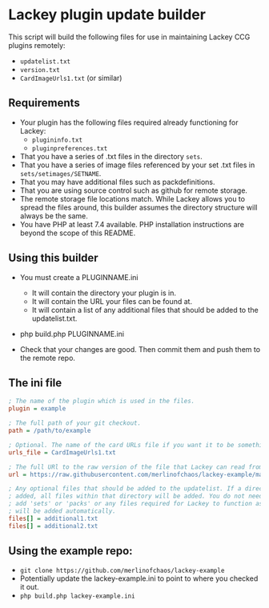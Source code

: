 # Lackey plugin update builder

This script will build the following files for use in maintaining Lackey CCG plugins remotely:
* `updatelist.txt`
* `version.txt`
* `CardImageUrls1.txt` (or similar)

## Requirements
* Your plugin has the following files required already functioning for Lackey:
  * `plugininfo.txt`
  * `pluginpreferences.txt`
* That you have a series of .txt files in the directory `sets`.
* That you have a series of image files referenced by your set .txt files in `sets/setimages/SETNAME`.
* That you may have additional files such as packdefinitions.
* That you are using source control such as github for remote storage.
* The remote storage file locations match. While Lackey allows you to spread the files around, this builder assumes the directory structure will always be the same.
* You have PHP at least 7.4 available. PHP installation instructions are beyond the scope of this README.

## Using this builder
* You must create a PLUGINNAME.ini
  * It will contain the directory your plugin is in.
  * It will contain the URL your files can be found at.
  * It will contain a list of any additional files that should be added to the updatelist.txt.

* php build.php PLUGINNAME.ini
* Check that your changes are good. Then commit them and push them to the remote repo.

## The ini file
```ini
; The name of the plugin which is used in the files.
plugin = example

; The full path of your git checkout.
path = /path/to/example             

; Optional. The name of the card URLs file if you want it to be something other than the default.
urls_file = CardImageUrls1.txt

; The full URl to the raw version of the file that Lackey can read from. 
url = https://raw.githubusercontent.com/merlinofchaos/lackey-example/main

; Any optional files that should be added to the updatelist. If a directory is
; added, all files within that directory will be added. You do not need to
; add 'sets' or 'packs' or any files required for Lackey to function as these
; will be added automatically.
files[] = additional1.txt
files[] = additional2.txt
```

## Using the example repo:
* `git clone https://github.com/merlinofchaos/lackey-example`
* Potentially update the lackey-example.ini to point to where you checked it out.
* `php build.php lackey-example.ini`
